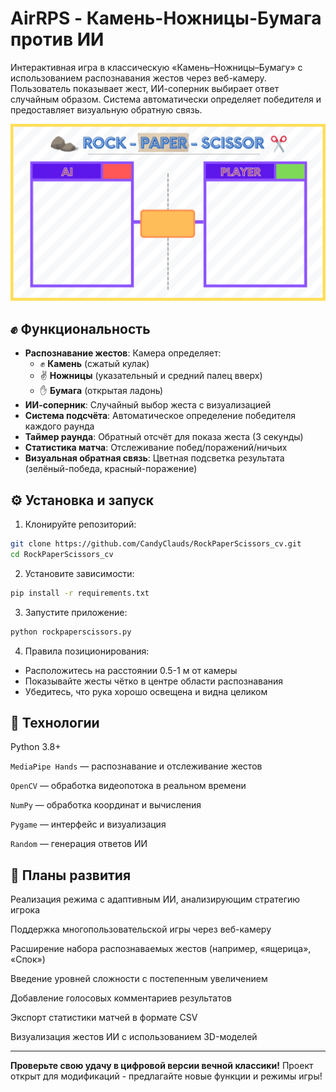 # AirRPS - Камень-Ножницы-Бумага против ИИ  
Интерактивная игра в классическую «Камень–Ножницы–Бумагу» с использованием распознавания жестов через веб-камеру. Пользователь показывает жест, ИИ-соперник выбирает ответ случайным образом. Система автоматически определяет победителя и предоставляет визуальную обратную связь.

![](https://github.com/CandyClauds/RockPaperScissors_cv/blob/main/RESURSES/BG.png)

## ✊ Функциональность  
- **Распознавание жестов**: Камера определяет:  
  - ✊ **Камень** (сжатый кулак)  
  - ✌️ **Ножницы** (указательный и средний палец вверх)  
  - ✋ **Бумага** (открытая ладонь)  
- **ИИ-соперник**: Случайный выбор жеста с визуализацией  
- **Система подсчёта**: Автоматическое определение победителя каждого раунда  
- **Таймер раунда**: Обратный отсчёт для показа жеста (3 секунды)  
- **Статистика матча**: Отслеживание побед/поражений/ничьих  
- **Визуальная обратная связь**: Цветная подсветка результата (зелёный-победа, красный-поражение)  

## ⚙️ Установка и запуск  
1. Клонируйте репозиторий:  
```bash 
git clone https://github.com/CandyClauds/RockPaperScissors_cv.git
cd RockPaperScissors_cv
```

2. Установите зависимости:  
```bash 
pip install -r requirements.txt
```

3. Запустите приложение:  
```bash 
python rockpaperscissors.py
```

4. Правила позиционирования:  
- Расположитесь на расстоянии 0.5-1 м от камеры  
- Показывайте жесты чётко в центре области распознавания  
- Убедитесь, что рука хорошо освещена и видна целиком  

## 🧠 Технологии  
Python 3.8+

`MediaPipe Hands` — распознавание и отслеживание жестов

`OpenCV` — обработка видеопотока в реальном времени

`NumPy` — обработка координат и вычисления

`Pygame` — интерфейс и визуализация

`Random` — генерация ответов ИИ

## 🚀 Планы развития  
Реализация режима с адаптивным ИИ, анализирующим стратегию игрока

Поддержка многопользовательской игры через веб-камеру

Расширение набора распознаваемых жестов (например, «ящерица», «Спок»)

Введение уровней сложности с постепенным увеличением

Добавление голосовых комментариев результатов

Экспорт статистики матчей в формате CSV

Визуализация жестов ИИ с использованием 3D-моделей

---

**Проверьте свою удачу в цифровой версии вечной классики!** Проект открыт для модификаций - предлагайте новые функции и режимы игры!
